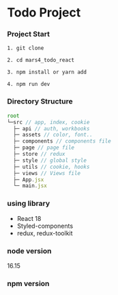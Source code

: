 # Todo Project

### Project Start

```
1. git clone

2. cd mars4_todo_react

3. npm install or yarn add

4. npm run dev
```

### Directory Structure

```js
root
└─src // app, index, cookie
  ├─ api // auth, workbooks
  ├─ assets // color, font..
  ├─ components // components file
  ├─ page // page file
  ├─ store // redux
  ├─ style // global style
  ├─ utils // cookie, hooks
  ├─ views // Views file
  ├─ App.jsx
  └─ main.jsx
```

### using library

-   React 18
-   Styled-components
-   redux, redux-toolkit

### node version

16.15

### npm version
